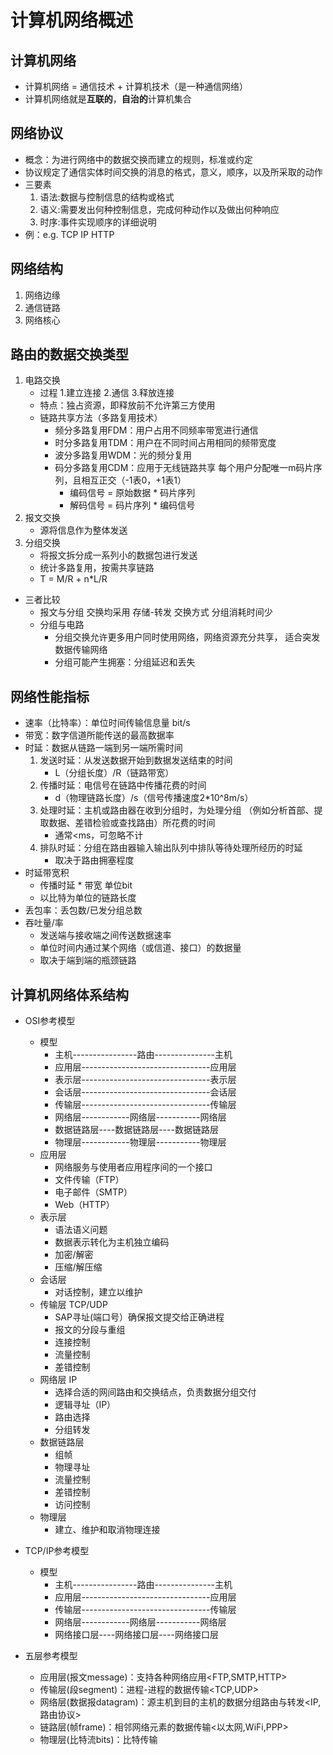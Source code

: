 # 计算机网络概述
## 计算机网络
- 计算机网络 = 通信技术 + 计算机技术（是一种通信网络）
- 计算机网络就是**互联的**，**自治的**计算机集合
## 网络协议
- 概念：为进行网络中的数据交换而建立的规则，标准或约定
- 协议规定了通信实体时间交换的消息的格式，意义，顺序，以及所采取的动作
- 三要素
    1. 语法:数据与控制信息的结构或格式 
    2. 语义:需要发出何种控制信息，完成何种动作以及做出何种响应
    3. 时序:事件实现顺序的详细说明
- 例：e.g.    TCP    IP    HTTP
    
## 网络结构
1. 网络边缘
2. 通信链路
3. 网络核心

## 路由的数据交换类型
1. 电路交换
    - 过程
        1.建立连接
        2.通信
        3.释放连接
    - 特点：独占资源，即释放前不允许第三方使用
    - 链路共享方法（多路复用技术）
        - 频分多路复用FDM：用户占用不同频率带宽进行通信
        - 时分多路复用TDM：用户在不同时间占用相同的频带宽度
        - 波分多路复用WDM：光的频分复用
        - 码分多路复用CDM：应用于无线链路共享
            每个用户分配唯一m码片序列，且相互正交（-1表0，+1表1）
            - 编码信号 = 原始数据 * 码片序列
            - 解码信号 = 码片序列 * 编码信号
2. 报文交换
    - 源将信息作为整体发送
3. 分组交换
    - 将报文拆分成一系列小的数据包进行发送
    - 统计多路复用，按需共享链路
    - T = M/R + n*L/R
    
- 三者比较
    - 报文与分组
        交换均采用 存储-转发 交换方式
            分组消耗时间少
    - 分组与电路
        - 分组交换允许更多用户同时使用网络，网络资源充分共享，
            适合突发数据传输网络
        - 分组可能产生拥塞：分组延迟和丢失
        
## 网络性能指标
- 速率（比特率）：单位时间传输信息量 bit/s
- 带宽：数字信道所能传送的最高数据率 
- 时延：数据从链路一端到另一端所需时间
    1. 发送时延：从发送数据开始到数据发送结束的时间
        - L（分组长度）/R（链路带宽）
    2. 传播时延：电信号在链路中传播花费的时间
        - d（物理链路长度）/s（信号传播速度2*10^8m/s）
    3. 处理时延：主机或路由器在收到分组时，为处理分组
        （例如分析首部、提取数据、差错检验或查找路由）所花费的时间
        - 通常<ms，可忽略不计
    4. 排队时延：分组在路由器输入输出队列中排队等待处理所经历的时延
        - 取决于路由拥塞程度 
- 时延带宽积
    - 传播时延 * 带宽  单位bit
    - 以比特为单位的链路长度
- 丢包率：丢包数/已发分组总数
- 吞吐量/率
    - 发送端与接收端之间传送数据速率
    - 单位时间内通过某个网络（或信道、接口）的数据量
    - 取决于端到端的瓶颈链路
    
## 计算机网络体系结构
- OSI参考模型
    - 模型
        * 主机----------------路由---------------主机
        - 应用层--------------------------------应用层
        - 表示层--------------------------------表示层
        - 会话层--------------------------------会话层
        - 传输层--------------------------------传输层
        - 网络层------------网络层-----------网络层
        - 数据链路层----数据链路层----数据链路层
        - 物理层------------物理层-----------物理层
    - 应用层
        - 网络服务与使用者应用程序间的一个接口
        - 文件传输（FTP）
        - 电子邮件（SMTP）
        - Web（HTTP）
    - 表示层
        - 语法语义问题
        - 数据表示转化为主机独立编码
        - 加密/解密
        - 压缩/解压缩
    - 会话层
        - 对话控制，建立以维护
    - 传输层 TCP/UDP
        - SAP寻址(端口号）确保报文提交给正确进程
        - 报文的分段与重组
        - 连接控制
        - 流量控制
        - 差错控制
    - 网络层 IP
        - 选择合适的网间路由和交换结点，负责数据分组交付
        - 逻辑寻址（IP）
        - 路由选择
        - 分组转发
    - 数据链路层
        - 组帧
        - 物理寻址
        - 流量控制
        - 差错控制
        - 访问控制
    - 物理层
        - 建立、维护和取消物理连接
- TCP/IP参考模型
    - 模型
        * 主机----------------路由---------------主机
        - 应用层--------------------------------应用层
        - 传输层--------------------------------传输层
        - 网络层------------网络层-----------网络层
        - 网络接口层----网络接口层----网络接口层
        
- 五层参考模型
    - 应用层(报文message)：支持各种网络应用<FTP,SMTP,HTTP>
    - 传输层(段segment)：进程-进程的数据传输<TCP,UDP>
    - 网络层(数据报datagram)：源主机到目的主机的数据分组路由与转发<IP,路由协议>
    - 链路层(帧frame)：相邻网络元素的数据传输<以太网,WiFi,PPP>
    - 物理层(比特流bits)：比特传输